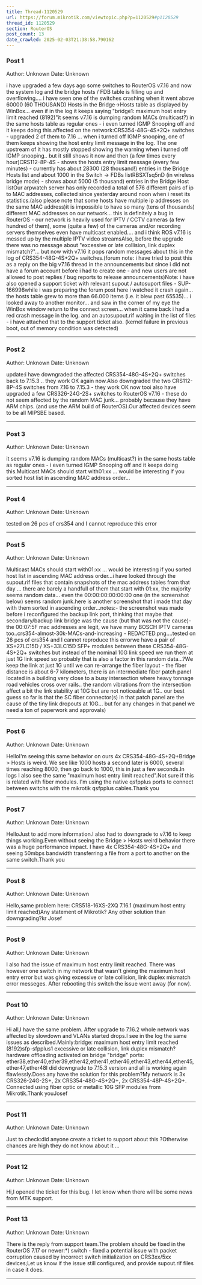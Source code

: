 ```yaml
---
title: Thread-1120529
url: https://forum.mikrotik.com/viewtopic.php?p=1120529#p1120529
thread_id: 1120529
section: RouterOS
post_count: 13
date_crawled: 2025-02-03T21:38:58.790162
---
```


### Post 1
Author: Unknown
Date: Unknown

i have upgraded a few days ago some switches to RouterOS v7.16 and now the system log and the bridge hosts / FDB table is filling up and overflowing…. i have seen one of the switches crashing when it went above 60000 (60 THOUSAND) Hosts in the Bridge->Hosts table as displayed by WinBox… even if in the log it keeps saying "bridge1: maximum host entry limit reached (8192)"it seems v7.16 is dumping random MACs (multicast?) in the same hosts table as regular ones - i even turned IGMP Snooping off and it keeps doing this.affected on the network:CRS354-48G-4S+2Q+ switches - upgraded 2 of them to 7.16 … when i turned off IGMP snooping, one of them keeps showing the host entry limit message in the log. The one upstream of it has mostly stopped showing the warning when i turned off IGMP snooping.. but it still shows it now and then (a few times every hour)CRS112-8P-4S -  shows the hosts entry limit message (every few minutes) - currently has about 28300 (28 thousand!) entries in the Bridge Hosts list and about 1000 in the Switch → FDBs listRBSXTsq5nD (in wireless bridge mode) - shows about 5000 (5 thousand) entries in the Bridge Host listOur arpwatch server has only recorded a total of 576 different pairs of ip to MAC addresses, collected since yesterday around noon when i reset its statistics.(also please note that some hosts have multiple ip addresses on the same MAC address)it is impossible to have so many (tens of thousands) different MAC addresses on our network… this is definitely a bug in RouterOS - our network is heavily used for IPTV / CCTV cameras (a few hundred of them), some (quite a few) of the cameras and/or recording servers  themselves even have multicast enabled.... and i think ROS v7.16 is messed up by the multiple IPTV video streamsAlso, before the upgrade there was no message about  "excessive or late collision, link duplex mismatch?"... but now with v7.16 it pops random messages about this in the log of CRS354-48G-4S+2Q+ switches.(forum note: i have tried to post this as a reply on the big v7.16 thread in the announcements but since i did not have a forum account before i had to create one - and new users are not allowed to post replies / bug reports to release announcements)Note: i have also opened a support ticket with relevant supout / autosuport files - SUP-166998while i was preparing the forum post here i watched it crash again… the hosts table grew to more than 66.000 items (i.e. it blew past 65535)… i looked away to another monitor… and saw in the corner of my eye the WinBox window return to the connect screen… when it came back i had a red crash message in the log. and an autosupout.rif waiting in the list of files - i have attached that to the support ticket also.  (kernel failure in previous boot,  out of memory condition was detected)

---
### Post 2
Author: Unknown
Date: Unknown

update:i have downgraded the affected CRS354-48G-4S+2Q+ switches back to 7.15.3 .. they work OK again now.Also downgraded the two CRS112-8P-4S switches from 7.16 to 7.15.3 - they work OK now tooi also have upgraded a few CRS326-24G-2S+ switches to RouterOS v7.16 - these do not seem affected by the random MAC junk... probably because they have ARM chips. (and use the ARM build of RouterOS).Our affected devices seem to be all MIPSBE based.

---
### Post 3
Author: Unknown
Date: Unknown

it seems v7.16 is dumping random MACs (multicast?) in the same hosts table as regular ones - i even turned IGMP Snooping off and it keeps doing this.Multicast MACs should start with01:xx ... would be interesting if you sorted host list in ascending MAC address order...

---
### Post 4
Author: Unknown
Date: Unknown

tested on 26 pcs of crs354 and I cannot reproduce this error

---
### Post 5
Author: Unknown
Date: Unknown

Multicast MACs should start with01:xx ... would be interesting if you sorted host list in ascending MAC address order...i have looked through the supout.rif files that contain snapshots of the mac address tables from that day ... there are barely a handfull of them that start with 01:xx, the majority seems random data... even the 00:00:00:00:00:00 one (in the screenshot below) seems random junk.here is another screenshot that i made that day with them sorted in ascending order...notes:- the screenshot was made before i reconfigured the backup link port, thinking that maybe that secondary/backup link bridge was the cause (but that was not the cause)- the 00:07:5F mac addresses are legit, we have many BOSCH IPTV cameras too..crs354-almost-30k-MACs-and-increasing - REDACTED.png....tested on 26 pcs of crs354 and I cannot reproduce this errorwe have a pair of XS+27LC15D / XS+33LC15D  SFP+ modules between these CRS354-48G-4S+2Q+ switches but instead of the nominal 10G link speed we run them at just 1G link speed so probably that is also a factor in this random data...?We keep the link at just 1G until we can re-arrange the fiber layout - the fiber distance is about 6-7 kilometers, there is an intermediate fiber patch panel located in a building very close to a busy intersection where heavy tonnage road vehicles cross over rails.. the random vibrations from the intersection affect a bit the link stability at 10G but are not noticeable at 1G.. our best guess so far is that the SC fiber connector(s) in that patch panel are the cause of the tiny link dropouts at 10G... but for any changes in that panel we need a ton of paperwork and approvals)

---
### Post 6
Author: Unknown
Date: Unknown

HelloI'm seeing this same behavior on ours 4x CRS354-48G-4S+2Q+Bridge > Hosts is weird. We see like 1000 hosts a second later is 6000, several times reaching 8000, then go back to 1000, this in just a few seconds.In logs I also see the same "maximum host entry limit reached".Not sure if this is related with fiber modules. I'm using the native qsfpplus ports to connect between switchs with the mikrotik qsfpplus cables.Thank you

---
### Post 7
Author: Unknown
Date: Unknown

HelloJust to add more information.I also had to downgrade to v7.16 to keep things working.Even without seeing the Bridge > Hosts weird behavior there was a huge performance impact. I have 4x CRS354-48G-4S+2Q+ and seeing 50mbps bandwidth transferring a file from a port to another on the same switch.Thank you

---
### Post 8
Author: Unknown
Date: Unknown

Hello,same problem here: CRS518-16XS-2XQ 7.16.1 (maximum host entry limit reached)Any statement of Mikrotik? Any other solution than downgrading?kr Josef

---
### Post 9
Author: Unknown
Date: Unknown

I also had the issue of maximum host entry limit reached. There was however one switch in my network that wasn't giving the maximum host entry error but was giving excessive or late collision, link duplex mismatch error messeges. After rebooting this switch the issue went away (for now).

---
### Post 10
Author: Unknown
Date: Unknown

Hi all,I have the same problem. After upgrade to 7.16.2 whole network was affected by slowdown and VLANs started drops.I see in the log the same issues as described.Mainly:bridge: maximum host entry limit reached (8192)sfp-sfpplus1 excessive or late collision, link duplex mismatch?hardware offloading activated on bridge "bridge" ports: ether38,ether40,ether39,ether42,ether41,ether46,ether43,ether44,ether45,ether47,ether48I did downgrade to 7.15.3 version and all is working again flawlessly.Does any have the solution for this problem?My network is 3x CRS326-24G-2S+, 2x CRS354-48G-4S+2Q+, 2x CRS354-48P-4S+2Q+. Connected using fiber optic or metallic 10G SFP modules from Mikrotik.Thank youJosef

---
### Post 11
Author: Unknown
Date: Unknown

Just to check:did anyone create a ticket to support about this ?Otherwise chances are high they do not know about it ...

---
### Post 12
Author: Unknown
Date: Unknown

Hi,I opened the ticket for this bug. I let know when there will be some news from MTK support.

---
### Post 13
Author: Unknown
Date: Unknown

There is the reply from support team.The problem should be fixed in the RouterOS 7.17 or newer:*) switch - fixed a potential issue with packet corruption caused by incorrect switch initialization on CRS3xx/5xx devices;Let us know if the issue still configured, and provide supout.rif files in case it does.

---
